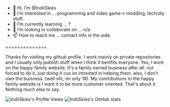 - 👋 Hi, I’m @IndiiSkies
- 👀 I’m interested in ... programming and video game-> modding, tech/diy stuff.
- 🌱 I’m currently learning ... ?
- 💞️ I’m looking to collaborate on ... n/a
- 📫 How to reach me ... contact info in the side.

==============

Thanks for visiting my github profile. I work mainly on private repositories and I usually only publish stuff when I think it benifits everyone. 
Yes, I work on the happy family website. It's a family owned business after all. not forced to do it, just doing it cus im intrested in helping them.
also, I don't own the buisness. (well ofc, im only 18). My contributions to the happy family website is I want it to be more customer oriented. That's about it. Nothing much else to say.

<!---
IndiiSkies/IndiiSkies is a ✨ special ✨ repository because its `README.md` (this file) appears on your GitHub profile.
You can click the Preview link to take a look at your changes.
--->
![IndiiSkies's Profile Views](https://komarev.com/ghpvc/?username=IndiiSkies)
![IndiiSkies's GitHub stats](https://github-readme-stats.vercel.app/api?username=IndiiSkies&count_private=true&show_icons=true&theme=merko)
